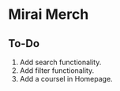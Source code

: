 # Mirai Merch
## To-Do
1. Add search functionality.
2. Add filter functionality.
3. Add a coursel in Homepage.
